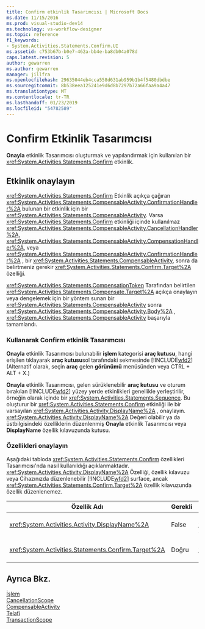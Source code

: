 ```yaml
---
title: Confirm etkinlik Tasarımcısı | Microsoft Docs
ms.date: 11/15/2016
ms.prod: visual-studio-dev14
ms.technology: vs-workflow-designer
ms.topic: reference
f1_keywords:
- System.Activities.Statements.Confirm.UI
ms.assetid: c753b67b-b0e7-462a-bb4e-ba8db04a078d
caps.latest.revision: 5
author: gewarren
ms.author: gewarren
manager: jillfra
ms.openlocfilehash: 29635044eb4cca558d631ab959b1b4f5480dbdbe
ms.sourcegitcommit: 8b538eea125241e9d6d8b7297b72a66faa9a4a47
ms.translationtype: MT
ms.contentlocale: tr-TR
ms.lasthandoff: 01/23/2019
ms.locfileid: "54782589"
---
```

# <a name="confirm-activity-designer"></a>Confirm Etkinlik Tasarımcısı
**Onayla** etkinlik Tasarımcısı oluşturmak ve yapılandırmak için kullanılan bir <xref:System.Activities.Statements.Confirm> etkinlik.  
  
## <a name="the-confirm-activity"></a>Etkinlik onaylayın  
 <xref:System.Activities.Statements.Confirm> Etkinlik açıkça çağıran <xref:System.Activities.Statements.CompensableActivity.ConfirmationHandler%2A> bulunan bir etkinlik için bir <xref:System.Activities.Statements.CompensableActivity>. Varsa <xref:System.Activities.Statements.Confirm> etkinliği içinde kullanılmaz <xref:System.Activities.Statements.CompensableActivity.CancellationHandler%2A>, <xref:System.Activities.Statements.CompensableActivity.CompensationHandler%2A>, veya <xref:System.Activities.Statements.CompensableActivity.ConfirmationHandler%2A> , bir <xref:System.Activities.Statements.CompensableActivity>, sonra da belirtmeniz gerekir <xref:System.Activities.Statements.Confirm.Target%2A> özelliği.  
  
 <xref:System.Activities.Statements.CompensationToken> Tarafından belirtilen <xref:System.Activities.Statements.Compensate.Target%2A> açıkça onaylayın veya dengelemek için bir yöntem sunan bir <xref:System.Activities.Statements.CompensableActivity> sonra <xref:System.Activities.Statements.CompensableActivity.Body%2A> , <xref:System.Activities.Statements.CompensableActivity> başarıyla tamamlandı.  
  
### <a name="using-the-confirm-activity-designer"></a>Kullanarak Confirm etkinlik Tasarımcısı  
 **Onayla** etkinlik Tasarımcısı bulunabilir **işlem** kategorisi **araç kutusu**, hangi erişilen tıklayarak **araç kutusu**sol tarafındaki sekmesinde [!INCLUDE[wfd2](../includes/wfd2-md.md)] (Alternatif olarak, seçin **araç** gelen **görünümü** menüsünden veya CTRL + ALT + X.)  
  
 **Onayla** etkinlik Tasarımcısı, gelen sürüklenebilir **araç kutusu** ve oturum bırakılan [!INCLUDE[wfd2](../includes/wfd2-md.md)] yüzey yerde etkinlikleri genellikle yerleştirilir, örneğin olarak içinde bir <xref:System.Activities.Statements.Sequence>. Bu oluşturur bir <xref:System.Activities.Statements.Confirm> etkinliği ile bir varsayılan <xref:System.Activities.Activity.DisplayName%2A> , onaylayın. <xref:System.Activities.Activity.DisplayName%2A> Değeri olabilir ya da üstbilgisindeki özelliklerin düzenlenmiş **Onayla** etkinlik Tasarımcısı veya **DisplayName** özellik kılavuzunda kutusu.  
  
### <a name="the-confirm-properties"></a>Özellikleri onaylayın  
 Aşağıdaki tabloda <xref:System.Activities.Statements.Confirm> özellikleri Tasarımcısı'nda nasıl kullanıldığı açıklanmaktadır. <xref:System.Activities.Activity.DisplayName%2A> Özelliği, özellik kılavuzu veya Cihazınızda düzenlenebilir [!INCLUDE[wfd2](../includes/wfd2-md.md)] surface, ancak <xref:System.Activities.Statements.Confirm.Target%2A> özellik kılavuzunda özellik düzenlenemez.  
  
|Özellik Adı|Gerekli|Kullanım|  
|-------------------|--------------|-----------|  
|<xref:System.Activities.Activity.DisplayName%2A>|False|İsteğe bağlı kolay adı belirtir <xref:System.Activities.Statements.CancellationScope> etkinlik. Onayla varsayılandır.|  
|<xref:System.Activities.Statements.Confirm.Target%2A>|Doğru|Belirtir <xref:System.Activities.InArgument%601> içeren <xref:System.Activities.Statements.CompensationToken> bu <xref:System.Activities.Statements.Confirm> etkinlik.|  
  
## <a name="see-also"></a>Ayrıca Bkz.  
 [İşlem](../workflow-designer/transaction-activity-designers.md)   
 [CancellationScope](../workflow-designer/cancellationscope-activity-designer.md)   
 [CompensableActivity](../workflow-designer/compensableactivity-activity-designer.md)   
 [Telafi](../workflow-designer/compensate-activity-designer.md)   
 [TransactionScope](../workflow-designer/transactionscope-activity-designer.md)